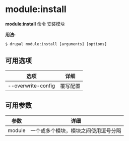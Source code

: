 # module:install
**module:install** 命令 安装模块

**用法:**
```
$ drupal module:install [arguments] [options] 
```

## 可用选项
选项 | 详细
-------|-------------
--overwrite-config | 覆写配置

## 可用参数
参数 | 详细
---------|-------------
module | 一个或多个模块，模块之间使用逗号分隔

